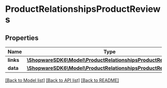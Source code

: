 # ProductRelationshipsProductReviews

## Properties
Name | Type | Description | Notes
------------ | ------------- | ------------- | -------------
**links** | [**\ShopwareSDK6\Model\ProductRelationshipsProductReviewsLinks**](ProductRelationshipsProductReviewsLinks.md) |  | [optional] 
**data** | [**\ShopwareSDK6\Model\ProductRelationshipsProductReviewsData[]**](ProductRelationshipsProductReviewsData.md) |  | [optional] 

[[Back to Model list]](../../README.md#documentation-for-models) [[Back to API list]](../../README.md#documentation-for-api-endpoints) [[Back to README]](../../README.md)

